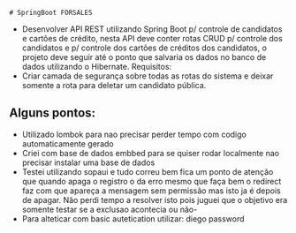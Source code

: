     # SpringBoot FORSALES
- Desenvolver API REST utilizando Spring Boot p/ controle de candidatos e cartões de crédito, nesta API deve conter rotas CRUD p/ controle dos candidatos e p/ controle dos cartões de créditos dos candidatos, o projeto deve seguir até o ponto que salvaria os dados no banco de dados utilizando o Hibernate.
Requisitos:
- Criar camada de segurança sobre todas as rotas do sistema e deixar somente a rota para deletar um candidato pública.
## Alguns pontos:
- Utilizado lombok para nao precisar perder tempo com codigo automaticamente gerado
- Criei com base de dados embbed para se quiser rodar localmente nao precisar instalar uma base de dados
- Testei utilizando sopaui e tudo correu bem fica um ponto de atenção que quando apaga o registro o da erro mesmo que faça bem o redirect faz com que apareça a mensagem sem permissão mas isto ja é depois de apagar. Não perdi tempo a resolver isto pois juguei que o objetivo era somente testar se a exclusao acontecia ou não-
- Para alteticar com basic autetication utilizar:
  diego
  password